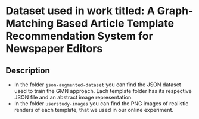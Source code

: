 # Dataset used in work titled: A Graph-Matching Based Article Template Recommendation System for Newspaper Editors

## Description
- In the folder `json-augmented-dataset` you can find the JSON dataset used to train the GMN approach. Each template folder has its 
respective JSON file and an abstract image representation.
- In the folder `userstudy-images` you can find the PNG images of realistic renders of each template, that we used in our online experiment.